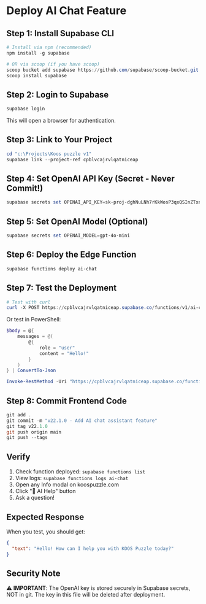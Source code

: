 # Deploy AI Chat Feature

## Step 1: Install Supabase CLI
```powershell
# Install via npm (recommended)
npm install -g supabase

# OR via scoop (if you have scoop)
scoop bucket add supabase https://github.com/supabase/scoop-bucket.git
scoop install supabase
```

## Step 2: Login to Supabase
```powershell
supabase login
```
This will open a browser for authentication.

## Step 3: Link to Your Project
```powershell
cd "c:\Projects\Koos puzzle v1"
supabase link --project-ref cpblvcajrvlqatniceap
```

## Step 4: Set OpenAI API Key (Secret - Never Commit!)
```powershell
supabase secrets set OPENAI_API_KEY=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
```

## Step 5: Set OpenAI Model (Optional)
```powershell
supabase secrets set OPENAI_MODEL=gpt-4o-mini
```

## Step 6: Deploy the Edge Function
```powershell
supabase functions deploy ai-chat
```

## Step 7: Test the Deployment
```powershell
# Test with curl
curl -X POST https://cpblvcajrvlqatniceap.supabase.co/functions/v1/ai-chat -H "Content-Type: application/json" -d '{"messages":[{"role":"user","content":"Hello!"}]}'
```

Or test in PowerShell:
```powershell
$body = @{
    messages = @(
        @{
            role = "user"
            content = "Hello!"
        }
    )
} | ConvertTo-Json

Invoke-RestMethod -Uri "https://cpblvcajrvlqatniceap.supabase.co/functions/v1/ai-chat" -Method Post -Body $body -ContentType "application/json"
```

## Step 8: Commit Frontend Code
```powershell
git add .
git commit -m "v22.1.0 - Add AI chat assistant feature"
git tag v22.1.0
git push origin main
git push --tags
```

## Verify
1. Check function deployed: `supabase functions list`
2. View logs: `supabase functions logs ai-chat`
3. Open any Info modal on koospuzzle.com
4. Click "🤖 AI Help" button
5. Ask a question!

## Expected Response
When you test, you should get:
```json
{
  "text": "Hello! How can I help you with KOOS Puzzle today?"
}
```

## Security Note
⚠️ **IMPORTANT**: The OpenAI key is stored securely in Supabase secrets, NOT in git.
The key in this file will be deleted after deployment.

